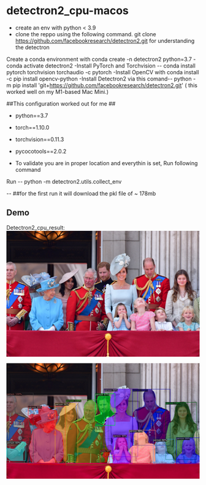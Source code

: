 # detectron2_cpu-macos
- create an env with python < 3.9
- clone the reppo using the following command.
  git clone https://github.com/facebookresearch/detectron2.git
  for understanding the detectron 
  
  
Create a conda environment with conda create -n detectron2 python=3.7
-conda activate detectron2
-Install PyTorch and Torchvision --  conda install pytorch torchvision torchaudio -c pytorch
-Install OpenCV with conda install -c pip install opencv-python
-Install Detectron2 via this comand-- python -m pip install 'git+https://github.com/facebookresearch/detectron2.git' ( this worked well on my M1-based Mac Mini.)
  
  
  

 ##This configuration worked out for me ##
  - python==3.7
  - torch==1.10.0
  - torchvision==0.11.3
  - pycocotools==2.0.2

  
  - To validate you are in proper location and everythin is set, Run following command
   
   
   Run --  python -m detectron2.utils.collect_env

  -- ##for the first run it will download the pkl file of ~ 178mb
  
  ## Demo
  Detectron2_cpu_result:
![british.jpeg](https://github.com/animeesh/detectron2_cpu-macos/blob/main/british.jpeg)


![detectron.png](https://github.com/animeesh/detectron2_cpu-macos/blob/main/detectron2.png)


